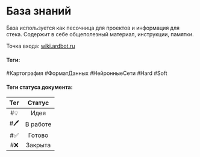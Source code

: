 # База знаний
База используется как песочница для проектов и информация для стека. 
Содержит в себе общеполезный материал, инструкции, памятки.

Точка входа:
[wiki.ardbot.ru](https://wiki.ardbot.ru/)

#### Теги:
#Картография #ФорматДанных #НейронныеСети #Hard 
#Soft 
#### Теги статуса документа:
|Тег|  Статус|
| :----: | :----: |
| #💡 | Идея |
| #🖊️ | В работе |
| #✅ | Готово |
| #❌ | Закрыта |
